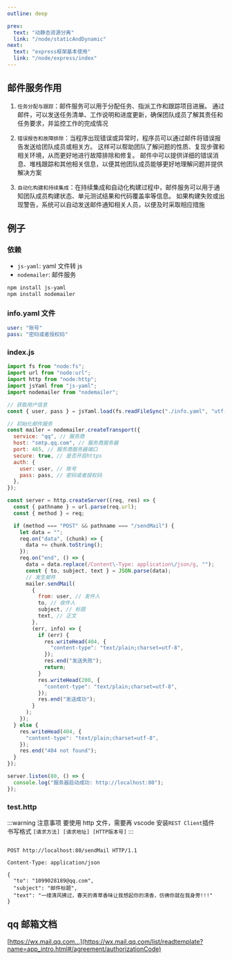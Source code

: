 ```yaml
---
outline: deep

prev:
  text: "动静态资源分离"
  link: "/node/staticAndDynamic"
next:
  text: "express框架基本使用"
  link: "/node/express/index"
---
```


## 邮件服务作用

1. `任务分配与跟踪`：邮件服务可以用于分配任务、指派工作和跟踪项目进展。
   通过邮件，可以发送任务清单、工作说明和进度更新，确保团队成员了解其责任和任务要求，并监控工作的完成情况

2. `错误报告和故障排除`：当程序出现错误或异常时，程序员可以通过邮件将错误报告发送给团队成员或相关方。
   这样可以帮助团队了解问题的性质、复现步骤和相关环境，从而更好地进行故障排除和修复。
   邮件中可以提供详细的错误消息、堆栈跟踪和其他相关信息，以便其他团队成员能够更好地理解问题并提供解决方案

3. `自动化构建和持续集成`：在持续集成和自动化构建过程中，邮件服务可以用于通知团队成员构建状态、单元测试结果和代码覆盖率等信息。
   如果构建失败或出现警告，系统可以自动发送邮件通知相关人员，以便及时采取相应措施

## 例子

### 依赖

- `js-yaml`: yaml 文件转 js
- `nodemailer`: 邮件服务

```sh
npm install js-yaml
npm install nodemailer
```

### info.yaml 文件

```yaml
user: "账号"
pass: "密码或者授权码"
```

### index.js

```js
import fs from "node:fs";
import url from "node:url";
import http from "node:http";
import jsYaml from "js-yaml";
import nodemailer from "nodemailer";

// 获取用户信息
const { user, pass } = jsYaml.load(fs.readFileSync("./info.yaml", "utf-8"));

// 初始化邮件服务
const mailer = nodemailer.createTransport({
  service: "qq", // 服务商
  host: "smtp.qq.com", // 服务商服务器
  port: 465, // 服务商服务器端口
  secure: true, // 是否开启https
  auth: {
    user: user, // 账号
    pass: pass, // 密码或者授权码
  },
});

const server = http.createServer((req, res) => {
  const { pathname } = url.parse(req.url);
  const { method } = req;

  if (method === "POST" && pathname === "/sendMail") {
    let data = "";
    req.on("data", (chunk) => {
      data += chunk.toString();
    });
    req.on("end", () => {
      data = data.replace(/Content\-Type: application\/json/g, "");
      const { to, subject, text } = JSON.parse(data);
      // 发生邮件
      mailer.sendMail(
        {
          from: user, // 发件人
          to, // 收件人
          subject, // 标题
          text, // 正文
        },
        (err, info) => {
          if (err) {
            res.writeHead(404, {
              "content-type": "text/plain;charset=utf-8",
            });
            res.end("发送失败");
            return;
          }
          res.writeHead(200, {
            "content-type": "text/plain;charset=utf-8",
          });
          res.end("发送成功");
        }
      );
    });
  } else {
    res.writeHead(404, {
      "content-type": "text/plain;charset=utf-8",
    });
    res.end("404 not found");
  }
});

server.listen(80, () => {
  console.log("服务器启动成功: http://localhost:80");
});
```

### test.http

:::warning 注意事项
要使用 http 文件，需要再 vscode 安装`REST Client`插件<br />
书写格式 `[请求方法] [请求地址] [HTTP版本号]`
:::

```http

POST http://localhost:80/sendMail HTTP/1.1

Content-Type: application/json

{
  "to": "1099028189@qq.com",
  "subject": "邮件标题",
  "text": "一缕清风拂过，春天的青草香味让我想起你的清香，仿佛你就在我身旁!!!"
}
```

## qq 邮箱文档

[https://wx.mail.qq.com...](https://wx.mail.qq.com/list/readtemplate?name=app_intro.html#/agreement/authorizationCode)
